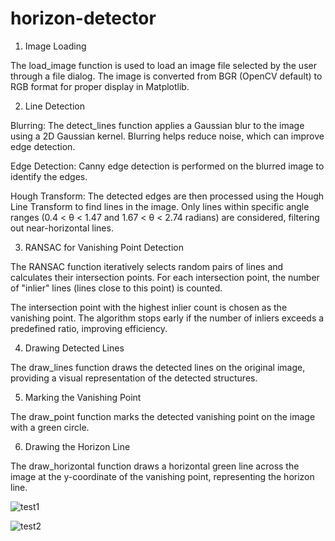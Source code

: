 # horizon-detector

1. Image Loading

The load_image function is used to load an image file selected by the user through a file dialog. The image is converted from BGR (OpenCV default) to RGB format for proper display in Matplotlib.

2. Line Detection

Blurring: The detect_lines function applies a Gaussian blur to the image using a 2D Gaussian kernel. Blurring helps reduce noise, which can improve edge detection.

Edge Detection: Canny edge detection is performed on the blurred image to identify the edges.

Hough Transform: The detected edges are then processed using the Hough Line Transform to find lines in the image. Only lines within specific angle ranges (0.4 < θ < 1.47 and 1.67 < θ < 2.74 radians) are considered, filtering out near-horizontal lines.

3. RANSAC for Vanishing Point Detection

The RANSAC function iteratively selects random pairs of lines and calculates their intersection points. For each intersection point, the number of "inlier" lines (lines close to this point) is counted.

The intersection point with the highest inlier count is chosen as the vanishing point. The algorithm stops early if the number of inliers exceeds a predefined ratio, improving efficiency.

4. Drawing Detected Lines

The draw_lines function draws the detected lines on the original image, providing a visual representation of the detected structures.

5. Marking the Vanishing Point

The draw_point function marks the detected vanishing point on the image with a green circle.

6. Drawing the Horizon Line

The draw_horizontal function draws a horizontal green line across the image at the y-coordinate of the vanishing point, representing the horizon line.

![test1](https://github.com/takshrana/horizon-detector/blob/main/test1.png)

![test2](https://github.com/takshrana/horizon-detector/blob/main/test2.png)
